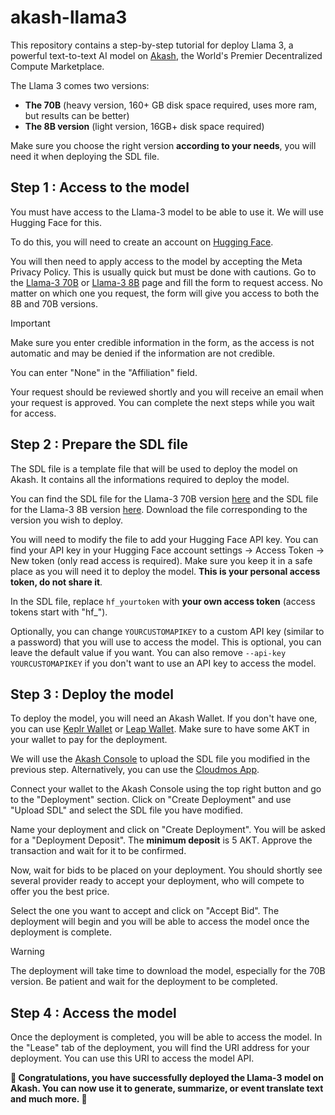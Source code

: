 # akash-llama3
This repository contains a step-by-step tutorial for deploy Llama 3, a powerful text-to-text AI model on [Akash](https://akash.network/), the World's Premier Decentralized Compute Marketplace.

The Llama 3 comes two versions:
- **The 70B** (heavy version, 160+ GB disk space required, uses more ram, but results can be better)
- **The 8B version** (light version, 16GB+ disk space required)

Make sure you choose the right version **according to your needs**, you will need it when deploying the SDL file.

## Step 1 : Access to the model 
You must have access to the Llama-3 model to be able to use it. We will use Hugging Face for this.

To do this, you will need to create an account on [Hugging Face](https://huggingface.co/join).

You will then need to apply access to the model by accepting the Meta Privacy Policy. This is usually quick but must be done with cautions.
Go to the [Llama-3 70B](https://huggingface.co/meta-llama/Meta-Llama-3-70B-Instruct/tree/main) or [Llama-3 8B](https://huggingface.co/meta-llama/Meta-Llama-3-8B-Instruct/tree/main) page and fill the form to request access. No matter on which one you request, the form will give you access to both the 8B and 70B versions. 

> [!IMPORTANT]
> Make sure you enter credible information in the form, as the access is not automatic and may be denied if the information are not credible.

You can enter "None" in the "Affiliation" field.

Your request should be reviewed shortly and you will receive an email when your request is approved. You can complete the next steps while you wait for access.


## Step 2 : Prepare the SDL file
The SDL file is a template file that will be used to deploy the model on Akash. It contains all the informations required to deploy the model.

You can find the SDL file for the Llama-3 70B version [here](/deploy-70B.yaml) and the SDL file for the Llama-3 8B version [here](/deploy-8B.yaml). Download the file corresponding to the version you wish to deploy.

You will need to modify the file to add your Hugging Face API key. You can find your API key in your Hugging Face account settings -> Access Token -> New token (only read access is required).
Make sure you keep it in a safe place as you will need it to deploy the model. **This is your personal access token, do not share it**.

In the SDL file, replace `hf_yourtoken` with **your own access token** (access tokens start with "hf_").

Optionally, you can change `YOURCUSTOMAPIKEY` to a custom API key (similar to a password) that you will use to access the model. This is optional, you can leave the default value if you want. You can also remove `--api-key YOURCUSTOMAPIKEY` if you don't want to use an API key to access the model.

## Step 3 : Deploy the model
To deploy the model, you will need an Akash Wallet. If you don't have one, you can use [Keplr Wallet](https://www.keplr.app/) or [Leap Wallet](https://www.leapwallet.io/). Make sure to have some AKT in your wallet to pay for the deployment.

We will use the [Akash Console](https://console.akash.network/) to upload the SDL file you modified in the previous step. Alternatively, you can use the [Cloudmos App](https://deploy.cloudmos.io/).

Connect your wallet to the Akash Console using the top right button and go to the "Deployment" section. Click on "Create Deployment" and use "Upload SDL" and select the SDL file you have modified.

Name your deployment and click on "Create Deployment". You will be asked for a "Deployment Deposit". The **minimum deposit** is 5 AKT. Approve the transaction and wait for it to be confirmed.

Now, wait for bids to be placed on your deployment. You should shortly see several provider ready to accept your deployment, who will compete to offer you the best price. 

Select the one you want to accept and click on "Accept Bid". The deployment will begin and you will be able to access the model once the deployment is complete.

> [!WARNING]
> The deployment will take time to download the model, especially for the 70B version. Be patient and wait for the deployment to be completed.

## Step 4 : Access the model
Once the deployment is completed, you will be able to access the model. In the "Lease" tab of the deployment, you will find the URI address for your deployment. You can use this URI to access the model API.

**:tada: Congratulations, you have successfully deployed the Llama-3 model on Akash. You can now use it to generate, summarize, or event translate text and much more. :tada:**